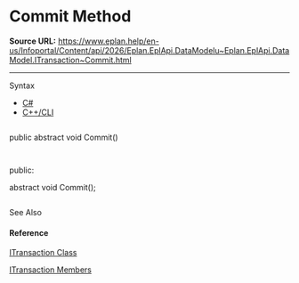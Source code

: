 # Commit Method

**Source URL:** https://www.eplan.help/en-us/Infoportal/Content/api/2026/Eplan.EplApi.DataModelu~Eplan.EplApi.DataModel.ITransaction~Commit.html

---

Syntax

- [C#](#i-syntax-CS)
- [C++/CLI](#i-syntax-CPP2005)

```
```
public abstract void Commit()
```
```

```
```
public:
abstract void Commit();
```
```



See Also

#### Reference

[ITransaction Class](Eplan.EplApi.DataModelu~Eplan.EplApi.DataModel.ITransaction.html)
  
[ITransaction Members](Eplan.EplApi.DataModelu~Eplan.EplApi.DataModel.ITransaction_members.html)
